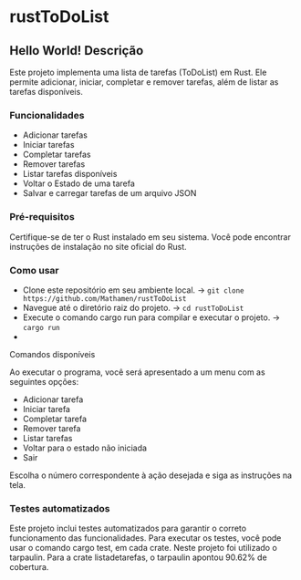 # rustToDoList

## Hello World! Descrição

Este projeto implementa uma lista de tarefas (ToDoList) em Rust. Ele permite adicionar, iniciar, completar e remover tarefas, além de listar as tarefas disponíveis.

### Funcionalidades
* Adicionar tarefas
* Iniciar tarefas
* Completar tarefas
* Remover tarefas
* Listar tarefas disponíveis
* Voltar o Estado de uma tarefa
* Salvar e carregar tarefas de um arquivo JSON

  
### Pré-requisitos
Certifique-se de ter o Rust instalado em seu sistema. Você pode encontrar instruções de instalação no site oficial do Rust.

### Como usar
* Clone este repositório em seu ambiente local. -> ```git clone https://github.com/Mathamen/rustToDoList```
* Navegue até o diretório raiz do projeto. -> ```cd rustToDoList```
* Execute o comando cargo run para compilar e executar o projeto. -> ```cargo run```
* 
Comandos disponíveis

Ao executar o programa, você será apresentado a um menu com as seguintes opções:

* Adicionar tarefa
* Iniciar tarefa
* Completar tarefa
* Remover tarefa
* Listar tarefas
* Voltar para o estado não iniciada
* Sair

Escolha o número correspondente à ação desejada e siga as instruções na tela.

### Testes automatizados
Este projeto inclui testes automatizados para garantir o correto funcionamento das funcionalidades. Para executar os testes, você pode usar o comando cargo test, em cada crate. Neste projeto foi utilizado o tarpaulin. Para a crate listadetarefas, o tarpaulin apontou 90.62% de cobertura. 

